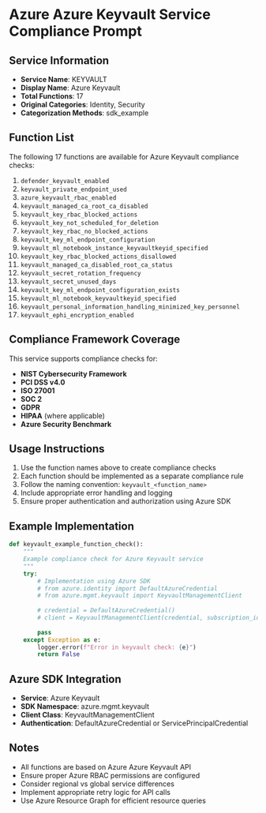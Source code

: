 # Azure Azure Keyvault Service Compliance Prompt

## Service Information
- **Service Name**: KEYVAULT
- **Display Name**: Azure Keyvault
- **Total Functions**: 17
- **Original Categories**: Identity, Security
- **Categorization Methods**: sdk_example

## Function List
The following 17 functions are available for Azure Keyvault compliance checks:

1. `defender_keyvault_enabled`
2. `keyvault_private_endpoint_used`
3. `azure_keyvault_rbac_enabled`
4. `keyvault_managed_ca_root_ca_disabled`
5. `keyvault_key_rbac_blocked_actions`
6. `keyvault_key_not_scheduled_for_deletion`
7. `keyvault_key_rbac_no_blocked_actions`
8. `keyvault_key_ml_endpoint_configuration`
9. `keyvault_ml_notebook_instance_keyvaultkeyid_specified`
10. `keyvault_key_rbac_blocked_actions_disallowed`
11. `keyvault_managed_ca_disabled_root_ca_status`
12. `keyvault_secret_rotation_frequency`
13. `keyvault_secret_unused_days`
14. `keyvault_key_ml_endpoint_configuration_exists`
15. `keyvault_ml_notebook_keyvaultkeyid_specified`
16. `keyvault_personal_information_handling_minimized_key_personnel`
17. `keyvault_ephi_encryption_enabled`


## Compliance Framework Coverage
This service supports compliance checks for:
- **NIST Cybersecurity Framework**
- **PCI DSS v4.0**
- **ISO 27001**
- **SOC 2**
- **GDPR**
- **HIPAA** (where applicable)
- **Azure Security Benchmark**

## Usage Instructions
1. Use the function names above to create compliance checks
2. Each function should be implemented as a separate compliance rule
3. Follow the naming convention: `keyvault_<function_name>`
4. Include appropriate error handling and logging
5. Ensure proper authentication and authorization using Azure SDK

## Example Implementation
```python
def keyvault_example_function_check():
    """
    Example compliance check for Azure Keyvault service
    """
    try:
        # Implementation using Azure SDK
        # from azure.identity import DefaultAzureCredential
        # from azure.mgmt.keyvault import KeyvaultManagementClient
        
        # credential = DefaultAzureCredential()
        # client = KeyvaultManagementClient(credential, subscription_id)
        
        pass
    except Exception as e:
        logger.error(f"Error in keyvault check: {e}")
        return False
```

## Azure SDK Integration
- **Service**: Azure Keyvault
- **SDK Namespace**: azure.mgmt.keyvault
- **Client Class**: KeyvaultManagementClient
- **Authentication**: DefaultAzureCredential or ServicePrincipalCredential

## Notes
- All functions are based on Azure Azure Keyvault API
- Ensure proper Azure RBAC permissions are configured
- Consider regional vs global service differences
- Implement appropriate retry logic for API calls
- Use Azure Resource Graph for efficient resource queries
